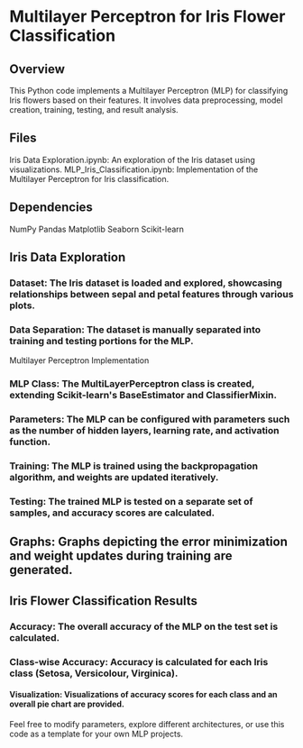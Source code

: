 # Multilayer Perceptron for Iris Flower Classification
## Overview
This Python code implements a Multilayer Perceptron (MLP) for classifying Iris flowers based on their features. It involves data preprocessing, model creation, training, testing, and result analysis.

## Files
Iris Data Exploration.ipynb: An exploration of the Iris dataset using visualizations.
MLP_Iris_Classification.ipynb: Implementation of the Multilayer Perceptron for Iris classification.

## Dependencies
NumPy
Pandas
Matplotlib
Seaborn
Scikit-learn

## Iris Data Exploration
### Dataset: The Iris dataset is loaded and explored, showcasing relationships between sepal and petal features through various plots.
### Data Separation: The dataset is manually separated into training and testing portions for the MLP.
Multilayer Perceptron Implementation
### MLP Class: The MultiLayerPerceptron class is created, extending Scikit-learn's BaseEstimator and ClassifierMixin.
### Parameters: The MLP can be configured with parameters such as the number of hidden layers, learning rate, and activation function.
### Training: The MLP is trained using the backpropagation algorithm, and weights are updated iteratively.
### Testing: The trained MLP is tested on a separate set of samples, and accuracy scores are calculated.

## Graphs: Graphs depicting the error minimization and weight updates during training are generated.

## Iris Flower Classification Results
### Accuracy: The overall accuracy of the MLP on the test set is calculated.
### Class-wise Accuracy: Accuracy is calculated for each Iris class (Setosa, Versicolour, Virginica).
#### Visualization: Visualizations of accuracy scores for each class and an overall pie chart are provided.

Feel free to modify parameters, explore different architectures, or use this code as a template for your own MLP projects.





